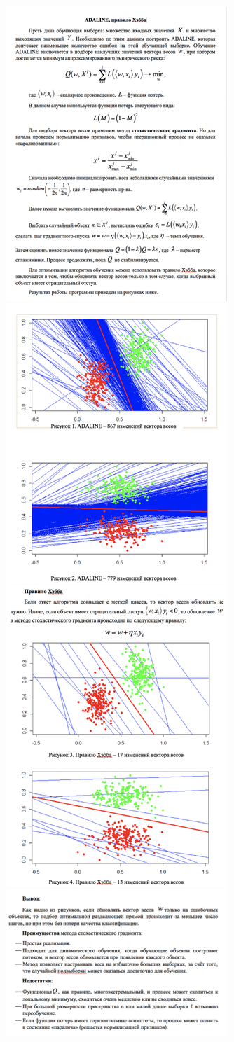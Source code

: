 ![](https://github.com/unlabel/Ignatenko/blob/master/read/1.png?raw=true)
![](https://github.com/unlabel/Ignatenko/blob/master/read/2.png?raw=true)
![](https://github.com/unlabel/Ignatenko/blob/master/read/3.png?raw=true)
![](https://github.com/unlabel/Ignatenko/blob/master/read/4.png?raw=true)